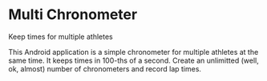 # Multi Chronometer
Keep times for multiple athletes

This Android application is a simple chronometer for multiple athletes at the same time. 
It keeps times in 100-ths of a second. Create an unlimitted (well, ok, almost) number of chronometers and record lap times.

